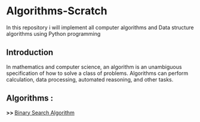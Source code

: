 # Algorithms-Scratch
In this repository i will implement all computer algorithms and Data structure algorithms using Python programming

## Introduction 
In mathematics and computer science, an algorithm is an unambiguous specification of how to solve a class of problems. Algorithms can perform calculation, data processing, automated reasoning, and other tasks.

## Algorithms :
<b>>>&nbsp;</b><a href="#">Binary Search Algorithm </a>

